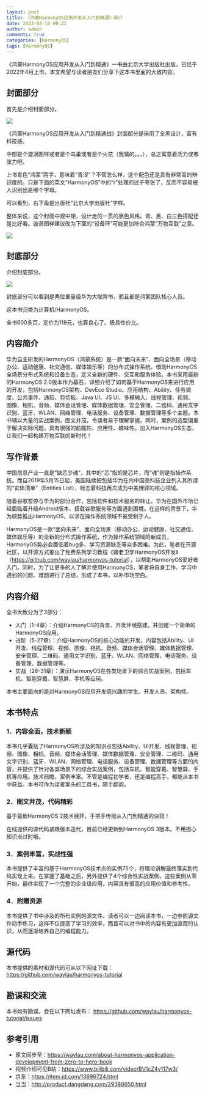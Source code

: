 ```yaml
---
layout: post
title: 《鸿蒙HarmonyOS应用开发从入门到精通》简介
date: 2022-04-18 00:22
author: admin
comments: true
categories: [HarmonyOS]
tags: [HarmonyOS]
---
```



《鸿蒙HarmonyOS应用开发从入门到精通》一书由北京大学出版社出版，已经于2022年4月上市。本文希望与读者朋友们分享下这本书里面的大致内容。


<!-- more -->



## 封面部分

首先是介绍封面部分。

![](../images/post/20220418-harmoyos-01.jpg)


《鸿蒙HarmonyOS应用开发从入门到精通战》封面部分是采用了全黑设计，富有科技感。

中部是个漩涡图样或者是个鸟巢或者是个火花（我猜的。。。），总之寓意着活力或者张力吧。

上书青色“鸿蒙”两字，意味着“青涩”？不管怎么样，这个配色还是具有非常高的辨识度的。只是下面的英文“HarmonyOS”中的“r”处理的过于夸张了，反而不容易被人识别出是哪个字母。



可以看到，右下角是出版社“北京大学出版社”字样。


整体来说，这个封面中规中矩，设计走的一贯的黑色风格。青、黑、白三色搭配还是比好看。漩涡图样建议改为下面的“设备环”可能更加符合鸿蒙“万物互联”之意。


![](https://developer.harmonyos.com/resource/image/develop/harmonyos-sdk/pic_develop_SDK_API-7.jpg)


## 封底部分

介绍封底部分。


![](../images/post/20220418-harmoyos-02.jpg)

封底部分可以看到是两位重量级华为大咖背书，而且都是鸿蒙团队核心人员。

这本书归类为计算机/HarmonyOS。

全书600多页，定价为119元，也算良心了。极具性价比。






## 内容简介


华为自主研发的HarmonyOS（鸿蒙系统）是一款“面向未来”、面向全场景（移动办公、运动健康、社交通信、媒体娱乐等）的分布式操作系统。借助HarmonyOS全场景分布式系统和设备生态，定义全新的硬件、交互和服务体验。本书采用最新的HarmonyOS 2.0版本作为基石，详细介绍了如何基于HarmonyOS来进行应用的开发，包括HarmonyOS架构、DevEco Studio、应用结构、Ability、任务调度、公共事件、通知、剪切板、Java UI、JS UI、多模输入、线程管理、视频、图像、相机、音频、媒体会话管理、媒体数据管理、安全管理、二维码、通用文字识别、蓝牙、WLAN、网络管理、电话服务、设备管理、数据管理等多个主题。本书辅以大量的实战案例，图文并茂，令读者易于理解掌握。同时，案例的选型偏重于解决实际问题，具有很强的前瞻性、应用性、趣味性。加入HarmonyOS生态，让我们一起构建万物互联的新时代！



## 写作背景

中国信息产业一直是“缺芯少魂”，其中的“芯”指的是芯片，而“魂”则是指操作系统。而自2019年5月15日起，美国陆续把包括华为在内中国高科技企业列入其所谓的“实体清单”（Entities List），标志着科技再次成为中美博弈的核心领域。

随着谷歌暂停与华为的部分合作，包括软件和技术服务的转让。华为在国外市场已经面临着升级Android版本、搭载谷歌服务等方面遇到困境。在这样的背景下，华为顺势推出HarmonyOS，以求在操作系统领域不被受制于人。

HarmonyOS是一款“面向未来”、面向全场景（移动办公、运动健康、社交通信、媒体娱乐等）的全新的分布式操作系统。作为操作系统领域的新成员，HarmonyOS势必会面临着bug多、学习资源缺乏等众多困难。为此，笔者在开源社区，以开源方式推出了免费系列学习教程《跟老卫学HarmonyOS开发》（<https://github.com/waylau/harmonyos-tutorial>），以帮助HarmonyOS爱好者入门。同时，为了让更多的人了解并使用HarmonyOS，笔者将自身工作、学习中遇到的问题、难题进行了总结，形成了本书，以补市场空白。

## 内容介绍

全书大致分为了3部分：

* 入门（1-4章）：介绍HarmonyOS的背景、开发环境搭建，并创建一个简单的HarmonyOS应用。
* 进阶（5-27章）：介绍HarmonyOS的核心功能的开发，内容包括Ability、UI开发、线程管理、视频、图像、相机、音频、媒体会话管理、媒体数据管理、安全管理、二维码、通用文字识别、蓝牙、WLAN、网络管理、电话服务、设备管理、数据管理等。
* 实战（28-31章）：演示HarmonyOS在各类场景下的综合实战案例，包括车机、智能穿戴、智慧屏、手机等应用。

本书主要面向的是对HarmonyOS应用开发感兴趣的学生、开发人员、架构师。



## 本书特点


### 1．内容全面，技术新颖

本书几乎囊括了HarmonyOS所涉及的知识点包括Ability、UI开发、线程管理、视频、图像、相机、音频、媒体会话管理、媒体数据管理、安全管理、二维码、通用文字识别、蓝牙、WLAN、网络管理、电话服务、设备管理、数据管理等方面的内容，并提供了针对各类场景下的综合实战案例，包括车机、智能穿戴、智慧屏、手机等应用。技术前瞻，案例丰富。不管是编程初学者，还是编程高手，都能从本书中获益。本书可作为读者案头的工具书，随手翻阅。

### 2．图文并茂，代码精彩

基于最新HarmonyOS 2技术展开，手把手传授从入门到精通的诀窍！

在线提供的源代码紧跟版本迭代，目前已经更新到HarmonyOS 3版本。不用担心知识点过时哦。

### 3．案例丰富，实战性强

本书提供了丰富的基于HarmonyOS技术点的实例75个，将理论讲解最终落实到代码实现上来。在掌握了基础之后，另外提供了4个综合性实战案例。这些案例从零开始，最终实现了一个完整的企业级应用，内容具有很高的应用价值和参考性。

### 4．附赠资源

本书提供了书中涉及的所有实例的源文件。读者可以一边阅读本书，一边参照源文件动手练习，这样不仅提高了学习的效率，而且可以对书中的内容有更加直观的认识，从而逐渐培养自己的编程能力。


## 源代码

本书提供的素材和源代码可从以下网址下载：
https://github.com/waylau/harmonyos-tutorial

## 勘误和交流

本书如有勘误，会在以下网址发布：
https://github.com/waylau/harmonyos-tutorial/issues


## 参考引用

* 原文同步至：<https://waylau.com/about-harmonyos-application-development-from-zero-to-hero-book>
* 视频介绍可见B站：<https://www.bilibili.com/video/BV1cZ4y117w3/>
* 京东：<https://item.jd.com/13696724.html>
* 当当：<http://product.dangdang.com/29386650.html>